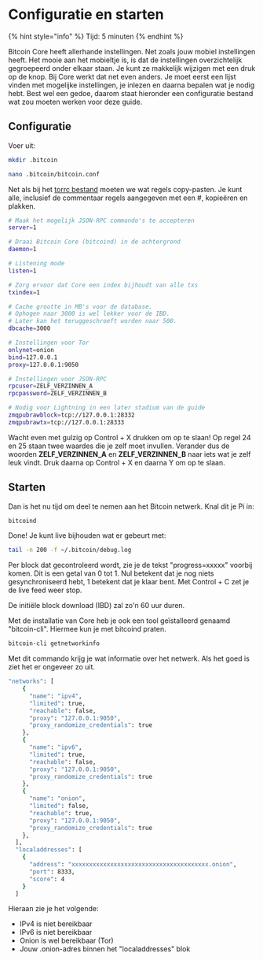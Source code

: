 # Configuratie en starten

{% hint style="info" %}
Tijd: 5 minuten
{% endhint %}

Bitcoin Core heeft allerhande instellingen. Net zoals jouw mobiel instellingen heeft. Het mooie aan het mobieltje is, is dat de instellingen overzichtelijk gegroepeerd onder elkaar staan. Je kunt ze makkelijk wijzigen met een druk op de knop. Bij Core werkt dat net even anders. Je moet eerst een lijst vinden met mogelijke instellingen, je inlezen en daarna bepalen wat je nodig hebt. Best wel een gedoe, daarom staat hieronder een configuratie bestand wat zou moeten werken voor deze guide.

## Configuratie

Voer uit:

```bash
mkdir .bitcoin
```

```bash
nano .bitcoin/bitcoin.conf
```

Net als bij het [torrc bestand](https://node.bitdeal.nl/raspberry-pi/tor) moeten we wat regels copy-pasten. Je kunt alle, inclusief de commentaar regels aangegeven met een \#, kopieëren en plakken.

```bash
# Maak het mogelijk JSON-RPC commando's te accepteren
server=1

# Draai Bitcoin Core (bitcoind) in de achtergrond
daemon=1

# Listening mode
listen=1

# Zorg ervoor dat Core een index bijhoudt van alle txs
txindex=1

# Cache grootte in MB's voor de database.
# Ophogen naar 3000 is wel lekker voor de IBD.
# Later kan het teruggeschroeft worden naar 500.
dbcache=3000

# Instellingen voor Tor
onlynet=onion
bind=127.0.0.1
proxy=127.0.0.1:9050

# Instellingen voor JSON-RPC
rpcuser=ZELF_VERZINNEN_A
rpcpassword=ZELF_VERZINNEN_B

# Nodig voor Lightning in een later stadium van de guide
zmqpubrawblock=tcp://127.0.0.1:28332
zmqpubrawtx=tcp://127.0.0.1:28333
```

Wacht even met gulzig op Control + X drukken om op te slaan! Op regel 24 en 25 staan twee waardes die je zelf moet invullen. Verander dus de woorden **ZELF\_VERZINNEN\_A** en **ZELF\_VERZINNEN\_B** naar iets wat je zelf leuk vindt. Druk daarna op Control + X en daarna Y om op te slaan.

## Starten

Dan is het nu tijd om deel te nemen aan het Bitcoin netwerk. Knal dit je Pi in:

```bash
bitcoind
```

Done! Je kunt live bijhouden wat er gebeurt met:

```bash
tail -n 200 -f ~/.bitcoin/debug.log
```

Per block dat gecontroleerd wordt, zie je de tekst "progress=xxxxx" voorbij komen. Dit is een getal van 0 tot 1. Nul betekent dat je nog niets gesynchroniseerd hebt, 1 betekent dat je klaar bent. Met Control + C zet je de live feed weer stop.

De initiële block download \(IBD\) zal zo'n 60 uur duren.

Met de installatie van Core heb je ook een tool geïstalleerd genaamd "bitcoin-cli". Hiermee kun je met bitcoind praten.

```bash
bitcoin-cli getnetworkinfo
```

Met dit commando krijg je wat informatie over het netwerk. Als het goed is ziet het er ongeveer zo uit.

```bash
"networks": [
    {
      "name": "ipv4",
      "limited": true,
      "reachable": false,
      "proxy": "127.0.0.1:9050",
      "proxy_randomize_credentials": true
    },
    {
      "name": "ipv6",
      "limited": true,
      "reachable": false,
      "proxy": "127.0.0.1:9050",
      "proxy_randomize_credentials": true
    },
    {
      "name": "onion",
      "limited": false,
      "reachable": true,
      "proxy": "127.0.0.1:9050",
      "proxy_randomize_credentials": true
    },
  ],
  "localaddresses": [
    {
      "address": "xxxxxxxxxxxxxxxxxxxxxxxxxxxxxxxxxxxxxxx.onion",
      "port": 8333,
      "score": 4
    }
  ]
```

Hieraan zie je het volgende:

* IPv4 is niet bereikbaar
* IPv6 is niet bereikbaar
* Onion is wel bereikbaar \(Tor\)
* Jouw .onion-adres binnen het "localaddresses" blok

